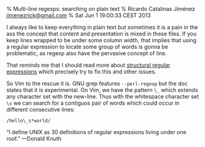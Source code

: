 % Multi-line regexps: searching on plain text
% Ricardo Catalinas Jiménez <jimenezrick@gmail.com>
% Sat Jun  1 19:00:33 CEST 2013


  I always like to keep everything in plain text but sometimes it is a
pain in the ass the concept that content and presentation is mixed in
these files. If you keep lines wrapped to be under some column width,
that implies that using a regular expression to locate some group of
words is gonna be problematic, as regexp also have the pervasive concept
of line.

  That reminds me that I should read more about [structural regular
expressions](http://doc.cat-v.org/bell_labs/structural_regexps/) which
precisely try to fix this and other issues.

  So Vim to the rescue it is. GNU grep features `--perl-regexp` but the
doc states that it is experimental. On Vim, we have the pattern `\_`
which extends any character set with the new-line. Thus with the
whitespace character set `\s` we can search for a contiguos pair of
words which could occur in different consecutive lines:

	/hello\_s*world/

  “I define UNIX as 30 definitions of regular expressions living under
one roof.” —Donald Knuth
